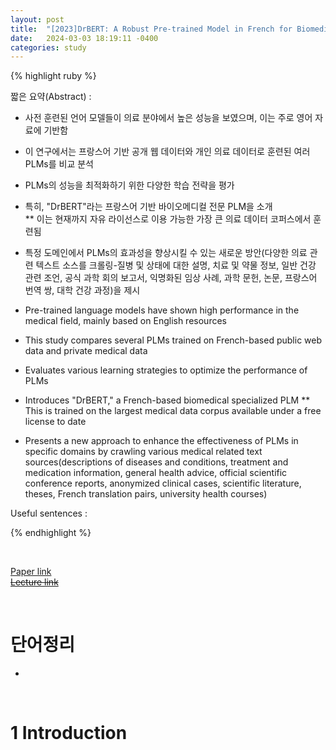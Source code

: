 ```yaml
---
layout: post
title:  "[2023]DrBERT: A Robust Pre-trained Model in French for Biomedical and Clinical domains"  
date:   2024-03-03 18:19:11 -0400
categories: study
---
```


{% highlight ruby %}


짧은 요약(Abstract) :    

* 사전 훈련된 언어 모델들이 의료 분야에서 높은 성능을 보였으며, 이는 주로 영어 자료에 기반함
* 이 연구에서는 프랑스어 기반 공개 웹 데이터와 개인 의료 데이터로 훈련된 여러 PLMs를 비교 분석
* PLMs의 성능을 최적화하기 위한 다양한 학습 전략을 평가  
* 특히, "DrBERT"라는 프랑스어 기반 바이오메디컬 전문 PLM을 소개  
** 이는 현재까지 자유 라이선스로 이용 가능한 가장 큰 의료 데이터 코퍼스에서 훈련됨  
* 특정 도메인에서 PLMs의 효과성을 향상시킬 수 있는 새로운 방안(다양한 의료 관련 텍스트 소스를 크롤링-질병 및 상태에 대한 설명, 치료 및 약물 정보, 일반 건강 관련 조언, 공식 과학 회의 보고서, 익명화된 임상 사례, 과학 문헌, 논문, 프랑스어 번역 쌍, 대학 건강 과정)을 제시   


* Pre-trained language models have shown high performance in the medical field, mainly based on English resources
* This study compares several PLMs trained on French-based public web data and private medical data
* Evaluates various learning strategies to optimize the performance of PLMs
* Introduces "DrBERT," a French-based biomedical specialized PLM
** This is trained on the largest medical data corpus available under a free license to date
* Presents a new approach to enhance the effectiveness of PLMs in specific domains by crawling various medical related text sources(descriptions of diseases and conditions, treatment and medication information, general health advice, official scientific conference reports, anonymized clinical cases, scientific literature, theses, French translation pairs, university health courses)




Useful sentences :  


{% endhighlight %}  

<br/>

[Paper link](https://drive.google.com/drive/folders/1m06sdY73i6gCXT-akaT-Q6XmvEECA943?usp=sharing)  
[~~Lecture link~~]()  

<br/>

# 단어정리  
* 
<br/>

# 1 Introduction  
